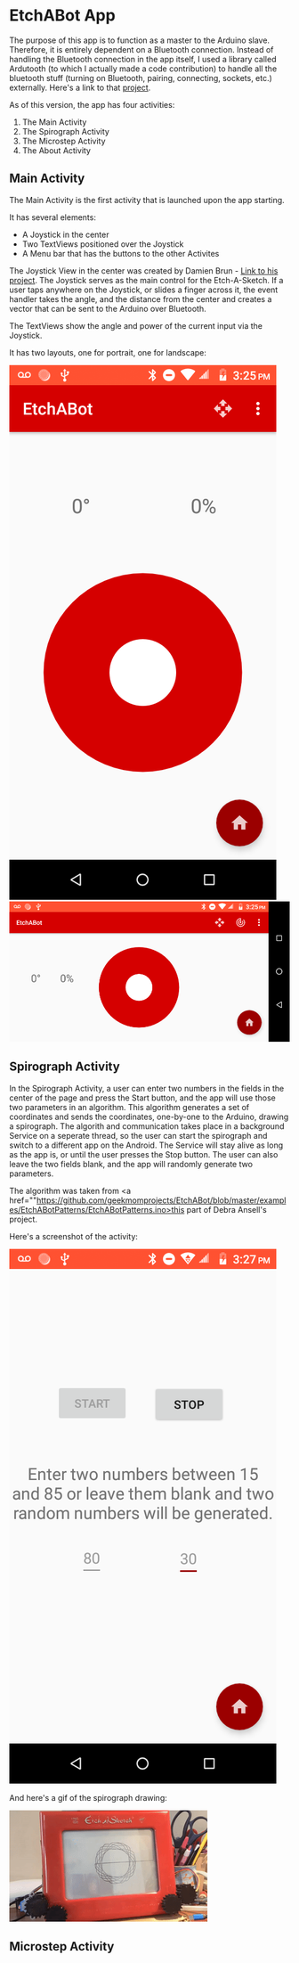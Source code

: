 # EtchABot App

<p>
The purpose of this app is to function as a master to the Arduino slave. Therefore, it is entirely dependent on a Bluetooth 
connection. Instead of handling the Bluetooth connection in the app itself, I used a library called Ardutooth (to which I 
actually made a code contribution) to handle all the bluetooth stuff (turning on Bluetooth, pairing, connecting, sockets, etc.)
externally. Here's a link to that <a href="https://github.com/giuseppebrb/Ardutooth">project</a>.

As of this version, the app has four activities:

<ol>
<li>The Main Activity</li>
<li>The Spirograph Activity</li>
<li>The Microstep Activity</li>
<li>The About Activity</li>
</ol>

</p>

## Main Activity

<p>
The Main Activity is the first activity that is launched upon the app starting.

It has several elements:
<ul>
<li>A Joystick in the center</li>
<li>Two TextViews positioned over the Joystick</li>
<li>A Menu bar that has the buttons to the other Activites</li>
</ul>

 The Joystick View in the center was created by Damien Brun - <a href="https://github.com/controlwear/virtual-joystick-android">Link to his project</a>. 
The Joystick serves as the main control for the Etch-A-Sketch. If a user taps anywhere on the Joystick, or slides a finger
across it, the event handler takes the angle, and the distance from the center and creates a vector that can be sent to 
the Arduino over Bluetooth.

The TextViews show the angle and power of the current input via the Joystick.

It has two layouts, one for portrait, one for landscape:
</p>

![](../images/Main_Activity_portrait.png) ![](../images/Main_Activity_land.png)

## Spirograph Activity

<p>
In the Spirograph Activity, a user can enter two numbers in the fields in the center of the page and press the Start button, and 
the app will use those two parameters in an algorithm. This algorithm generates a set of coordinates and sends the coordinates,
one-by-one to the Arduino, drawing a spirograph. The algorith and communication takes place in a background Service on a seperate
thread, so the user can start the spirograph and switch to a different app on the Android. The Service will stay alive as long 
as the app is, or until the user presses the Stop button. The user can also leave the two fields blank, and the app will randomly 
generate two parameters.

The algorithm was taken from <a href=""https://github.com/geekmomprojects/EtchABot/blob/master/examples/EtchABotPatterns/EtchABotPatterns.ino>this</a> 
part of Debra Ansell's project.

Here's a screenshot of the activity:
</p>

![](../images/Spirograph.png)

<p>And here's a gif of the spirograph drawing:</p>

![](../images/Spirograph.gif)

## Microstep Activity
